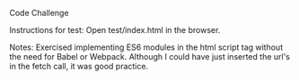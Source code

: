 Code Challenge

Instructions for test:
Open test/index.html in the browser.

Notes:
Exercised implementing ES6 modules in the html script tag without the need for Babel or Webpack. Although I could have just inserted the url's in the fetch call, it was good practice.
